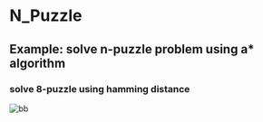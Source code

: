 # N_Puzzle
## Example: solve n-puzzle problem using a* algorithm
### solve 8-puzzle  using hamming distance

![bb](https://user-images.githubusercontent.com/89097013/184893576-4c466f3a-2976-467c-a577-23b356fe624e.png)

